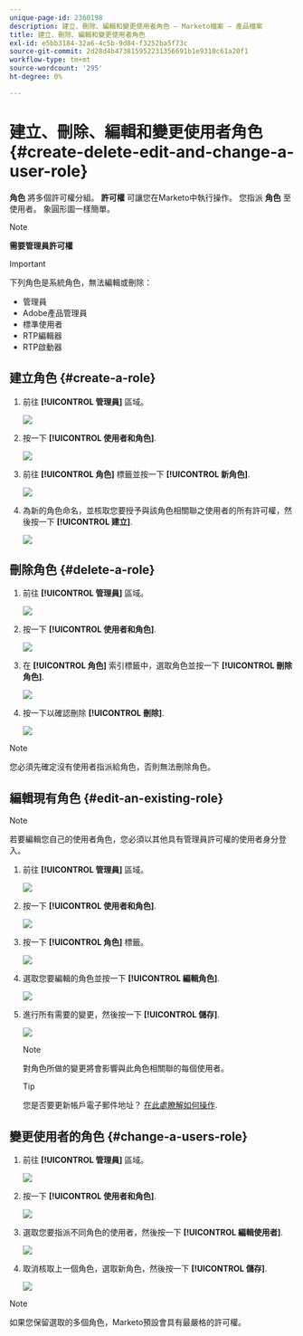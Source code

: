 ```yaml
---
unique-page-id: 2360198
description: 建立、刪除、編輯和變更使用者角色 — Marketo檔案 — 產品檔案
title: 建立、刪除、編輯和變更使用者角色
exl-id: e5bb3184-32a6-4c5b-9d84-f3252ba5f73c
source-git-commit: 2d28d4b473815952231356691b1e9310c61a20f1
workflow-type: tm+mt
source-wordcount: '295'
ht-degree: 0%

---
```


# 建立、刪除、編輯和變更使用者角色 {#create-delete-edit-and-change-a-user-role}

**角色** 將多個許可權分組。 **許可權** 可讓您在Marketo中執行操作。 您指派 **角色** 至使用者。 象圓形圖一樣簡單。

>[!NOTE]
>
>**需要管理員許可權**

>[!IMPORTANT]
>
>下列角色是系統角色，無法編輯或刪除：
>
>* 管理員
>* Adobe產品管理員
>* 標準使用者
>* RTP編輯器
>* RTP啟動器

## 建立角色 {#create-a-role}

1. 前往 **[!UICONTROL 管理員]** 區域。

   ![](assets/create-delete-edit-and-change-a-user-role-1.png)

1. 按一下 **[!UICONTROL 使用者和角色]**.

   ![](assets/create-delete-edit-and-change-a-user-role-2.png)

1. 前往 **[!UICONTROL 角色]** 標籤並按一下 **[!UICONTROL 新角色]**.

   ![](assets/create-delete-edit-and-change-a-user-role-3.png)

1. 為新的角色命名，並核取您要授予與該角色相關聯之使用者的所有許可權，然後按一下 **[!UICONTROL 建立]**.

   ![](assets/create-delete-edit-and-change-a-user-role-4.png)

## 刪除角色 {#delete-a-role}

1. 前往 **[!UICONTROL 管理員]** 區域。

   ![](assets/create-delete-edit-and-change-a-user-role-5.png)

1. 按一下 **[!UICONTROL 使用者和角色]**.

   ![](assets/create-delete-edit-and-change-a-user-role-6.png)

1. 在 **[!UICONTROL 角色]** 索引標籤中，選取角色並按一下 **[!UICONTROL 刪除角色]**.

   ![](assets/create-delete-edit-and-change-a-user-role-7.png)

1. 按一下以確認刪除 **[!UICONTROL 刪除]**.

   ![](assets/create-delete-edit-and-change-a-user-role-8.png)

>[!NOTE]
>
>您必須先確定沒有使用者指派給角色，否則無法刪除角色。

## 編輯現有角色 {#edit-an-existing-role}

>[!NOTE]
>
>若要編輯您自己的使用者角色，您必須以其他具有管理員許可權的使用者身分登入。

1. 前往 **[!UICONTROL 管理員]** 區域。

   ![](assets/create-delete-edit-and-change-a-user-role-9.png)

1. 按一下 **[!UICONTROL 使用者和角色]**.

   ![](assets/create-delete-edit-and-change-a-user-role-10.png)

1. 按一下 **[!UICONTROL 角色]** 標籤。

   ![](assets/create-delete-edit-and-change-a-user-role-11.png)

1. 選取您要編輯的角色並按一下 **[!UICONTROL 編輯角色]**.

   ![](assets/create-delete-edit-and-change-a-user-role-12.png)

1. 進行所有需要的變更，然後按一下 **[!UICONTROL 儲存]**.

   ![](assets/create-delete-edit-and-change-a-user-role-13.png)

   >[!NOTE]
   >
   >對角色所做的變更將會影響與此角色相關聯的每個使用者。

   >[!TIP]
   >
   >您是否要更新帳戶電子郵件地址？ [在此處瞭解如何操作](/help/marketo/product-docs/administration/settings/edit-account-settings.md).

## 變更使用者的角色 {#change-a-users-role}

1. 前往 **[!UICONTROL 管理員]** 區域。

   ![](assets/create-delete-edit-and-change-a-user-role-14.png)

1. 按一下 **[!UICONTROL 使用者和角色]**.

   ![](assets/create-delete-edit-and-change-a-user-role-15.png)

1. 選取您要指派不同角色的使用者，然後按一下 **[!UICONTROL 編輯使用者]**.

   ![](assets/create-delete-edit-and-change-a-user-role-16.png)

1. 取消核取上一個角色，選取新角色，然後按一下 **[!UICONTROL 儲存]**.

   ![](assets/create-delete-edit-and-change-a-user-role-17.png)

>[!NOTE]
>
>如果您保留選取的多個角色，Marketo預設會具有最嚴格的許可權。
